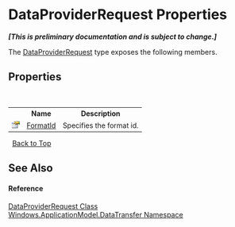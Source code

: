 # DataProviderRequest Properties
 _**\[This is preliminary documentation and is subject to change.\]**_

The <a href="T_Windows_ApplicationModel_DataTransfer_DataProviderRequest">DataProviderRequest</a> type exposes the following members.


## Properties
&nbsp;<table><tr><th></th><th>Name</th><th>Description</th></tr><tr><td>![Public property](media/pubproperty.gif "Public property")</td><td><a href="P_Windows_ApplicationModel_DataTransfer_DataProviderRequest_FormatId">FormatId</a></td><td>
Specifies the format id.</td></tr></table>&nbsp;
<a href="#dataproviderrequest-properties">Back to Top</a>

## See Also


#### Reference
<a href="T_Windows_ApplicationModel_DataTransfer_DataProviderRequest">DataProviderRequest Class</a><br /><a href="N_Windows_ApplicationModel_DataTransfer">Windows.ApplicationModel.DataTransfer Namespace</a><br />